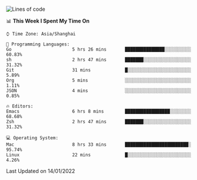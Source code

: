 <!--START_SECTION:waka-->
![Lines of code](https://img.shields.io/badge/From%20Hello%20World%20I%27ve%20Written-22%20Thousand%20lines%20of%20code-blue)

📊 **This Week I Spent My Time On** 

```text
⌚︎ Time Zone: Asia/Shanghai

💬 Programming Languages: 
Go                       5 hrs 26 mins       ███████████████░░░░░░░░░░   60.83% 
sh                       2 hrs 47 mins       ███████░░░░░░░░░░░░░░░░░░   31.32% 
Git                      31 mins             █░░░░░░░░░░░░░░░░░░░░░░░░   5.89% 
Org                      5 mins              ░░░░░░░░░░░░░░░░░░░░░░░░░   1.11% 
JSON                     4 mins              ░░░░░░░░░░░░░░░░░░░░░░░░░   0.85%

🔥 Editors: 
Emacs                    6 hrs 8 mins        █████████████████░░░░░░░░   68.68% 
Zsh                      2 hrs 47 mins       ███████░░░░░░░░░░░░░░░░░░   31.32%

💻 Operating System: 
Mac                      8 hrs 33 mins       ████████████████████████░   95.74% 
Linux                    22 mins             █░░░░░░░░░░░░░░░░░░░░░░░░   4.26%

```


 Last Updated on 14/01/2022
<!--END_SECTION:waka-->
